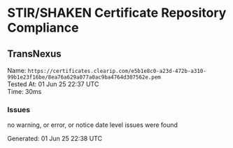 # STIR/SHAKEN Certificate Repository Compliance

## TransNexus

Name: `https://certificates.clearip.com/e5b1e8c0-a23d-472b-a310-99b1e23f16be/8ea76a629a077a0ac9ba4764d307562e.pem`\
Tested At: 01 Jun 25 22:37 UTC\
Time: 30ms

### Issues

no warning, or error, or notice date level issues were found

Generated: 01 Jun 25 22:38 UTC
